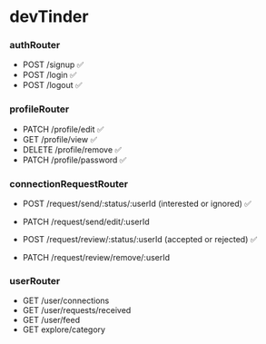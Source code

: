 # devTinder

### authRouter
- POST /signup ✅
- POST /login ✅
- POST /logout ✅

### profileRouter
- PATCH /profile/edit ✅
- GET /profile/view ✅
- DELETE /profile/remove ✅
- PATCH /profile/password ✅

### connectionRequestRouter
- POST /request/send/:status/:userId  (interested or ignored) ✅
- PATCH /request/send/edit/:userId

- POST /request/review/:status/:userId  (accepted or rejected) ✅
- PATCH /request/review/remove/:userId


### userRouter
- GET /user/connections
- GET /user/requests/received
- GET /user/feed
- GET explore/category

